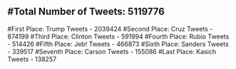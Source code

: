 #Total Number of Tweets: 5119776 
---
#First Place: Trump Tweets - 2039424
#Second Place: Cruz Tweets - 874199
#Third Place: Clinton Tweets - 591994
#Fourth Place: Rubio Tweets - 514426
#Fifth Place: Jeb! Tweets - 466873
#Sixth Place: Sanders Tweets - 339517
#Seventh Place: Carson Tweets - 155086
#Last Place: Kasich Tweets - 138257
